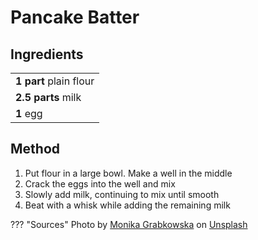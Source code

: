 # Pancake Batter

<!--
![Pancakes (Photo by Monika Grabkowska)](https://vole.wtf/plaiceholder-images/portrait.jpg){width="50%" align="right" loading="lazy"}
-->

## Ingredients

|                        |
| ---------------------- |
| **1 part** plain flour |
| **2.5 parts** milk     |
| **1** egg              |


## Method

1. Put flour in a large bowl. Make a well in the middle
2. Crack the eggs into the well and mix
3. Slowly add milk, continuing to mix until smooth
4. Beat with a whisk while adding the remaining milk

??? "Sources"
    Photo by <a href="https://unsplash.com/@moniqa?utm_source=unsplash&utm_medium=referral&utm_content=creditCopyText">Monika Grabkowska</a> on <a href="/?utm_source=unsplash&utm_medium=referral&utm_content=creditCopyText">Unsplash</a>
  